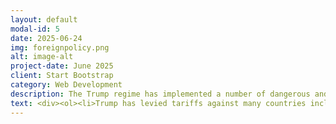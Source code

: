 ```yaml
---
layout: default
modal-id: 5
date: 2025-06-24
img: foreignpolicy.png
alt: image-alt
project-date: June 2025
client: Start Bootstrap
category: Web Development
description: The Trump regime has implemented a number of dangerous and unethical foreing policy decisions. These including betraying the Ukrainian democracy, levying tariffs against US allies, and cutting USAID funding, which has led to the deaths of an estimated 300,000 people (mostly children). Below you will find a list of atrocities that the administration has either carried out or been complicit in. 
text: <div><ol><li>Trump has levied tariffs against many countries including our closest allies. <a href="https://www.cnbc.com/2025/06/25/trump-tariffs-lead-retail-to-rush-returns-items-back-to-resale-market.html">CNBC Article, </a> <a href="https://www.wsj.com/world/americas/trump-set-on-tariff-demands-as-canada-negotiations-head-towards-deadline-canadian-ambassador-says-a4a239b1">WSJ Article, </a> <a href="https://www.bloomberg.com/news/articles/2025-06-24/us-mexico-eye-import-quota-in-trade-talks-on-steel-deal">Bloomberg Article</a></li><li>Trump has pressured our NATO allies, threatened to annex Greenland and Canada, and bullied Ukraine into an unethical minerals deal. <a href="https://www.aljazeera.com/news/2025/6/24/nato-allies-set-to-approve-major-defence-spending-hike-at-hague-summit">Al Jazeera Article, </a> <a href="https://www.cnn.com/2025/05/04/world/greenland-annexation-threat-trump-nbc-interview-intl-hnk">CNN Article, </a> <a href="https://www.reuters.com/world/kyiv-is-ready-sign-resources-deal-with-us-ukraine-government-source-says-2025-04-30/">Reuters Article,</a> <a href="https://www.bbc.com/news/articles/czx82j5wd8vo">BBC Article</a></li><li>Trump and Elon Musk's DOGE led an illegal takeover of USAID and cut foreign aid programs, resulting in estimated hundreds of thousands of deaths and extensive suffering around the world. <a href="https://www.thetimes.com/us/american-politics/article/usaid-doge-deaths-children-cuts-7nb83dfkp">The Times Article, </a> <a href="https://www.propublica.org/article/trump-usaid-malawi-state-department-crime-sexual-violence-trafficking">ProPublica Article,  <a href="https://www.theguardian.com/us-news/2025/feb/05/musk-doge-takeover-usaid">Guardian Article,</a> <a href="https://www.pbs.org/newshour/world/children-die-after-usaid-funding-cuts-end-lifeline-for-displaced-communities-fleeing-violence">PBS Article </a></li><li>The administration launched a military attack on Iran, without approval from or notification of Congress, despite no solid evidence of any imminent threat. <a href="https://www.npr.org/2025/06/21/nx-s1-5441127/iran-us-strike-nuclear-trump">NPR Article, </a> <a href="https://www.cbsnews.com/news/trump-tulsi-gabbard-wrong-iran-nuclear-program/">CBS Article, </a> <a href="https://www.pbs.org/newshour/politics/americas-spies-say-iran-wasnt-building-a-nuclear-weapon-trump-dismisses-that-assessment">PBS Article </a></li><li>Trump is allowing wanted war criminal Vladimir Putin to land on US soil in Alaska for a meeting. <a href="https://www.bbc.com/news/articles/c776ddjer8no">BBC Article, </a> <a href="https://www.adn.com/alaska-news/anchorage/2025/08/13/anchorage-readies-for-trump-putin-meeting-with-many-details-still-in-flux/">Anchorage Daily News Article, </a> <a href="https://www.newsweek.com/could-vladimir-putin-arrested-alaska-2113727">Newsweek Article </a></li><li>Trump ordered a strike on a Venezuelan boat he claims was carrying narcotics, effectively murdering 11 people in international waters. <a href="https://www.npr.org/2025/09/02/nx-s1-5525984/venezuela-trump-drugs-caribbean">NPR Article, </a> <a href="https://www.rawstory.com/trump-2673958988/">Anchorage Daily News Article, </a> <a href="https://www.newsweek.com/could-vladimir-putin-arrested-alaska-2113727">Rawstory Article </a></li></ol></div>
---
```


